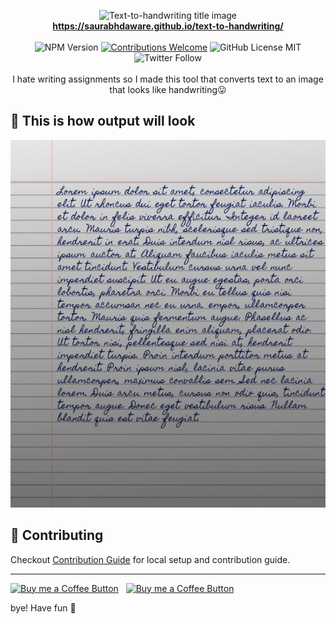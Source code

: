 <p align="center">
<img alt="Text-to-handwriting title image" src="https://res.cloudinary.com/saurabhdaware/image/upload/w_400/v1586015094/saurabh2019/text-to-handwriting-title.png" /> 
<br/><b><a href="https://saurabhdaware.github.io/text-to-handwriting/">https://saurabhdaware.github.io/text-to-handwriting/</a></b><br/><br/><img alt="NPM Version" src="https://img.shields.io/github/package-json/v/saurabhdaware/text-to-handwriting?style=flat-square" /> <a href="#contributing"><img alt="Contributions Welcome" src="https://img.shields.io/badge/contributions-welcome-brightgreen?style=flat-square"></a> <img alt="GitHub License MIT" src="https://img.shields.io/github/license/saurabhdaware/text-to-handwriting?style=flat-square"> <img alt="Twitter Follow" src="https://img.shields.io/twitter/follow/saurabhcodes?style=social"><br/><br/> I hate writing assignments so I made this tool that converts text to an image that looks like handwriting😛


</p>

## 🌠 This is how output will look
![Sample image of output](sample.jpeg)



## 🤗 Contributing

Checkout [Contribution Guide](CONTRIBUTING.md) for local setup and contribution guide.


---

[<img alt="Buy me a Coffee Button" width=200 src="https://c5.patreon.com/external/logo/become_a_patron_button.png">](https://www.patreon.com/bePatron?u=31891872) &nbsp; [<img alt="Buy me a Coffee Button" width=200 src="https://cdn.buymeacoffee.com/buttons/default-yellow.png">](https://www.buymeacoffee.com/saurabhdaware)


bye!
Have fun 🦄
